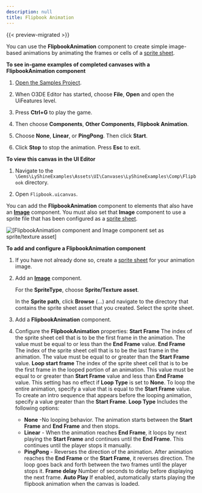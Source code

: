 ```yaml
---
description: null
title: Flipbook Animation
---
```


{{< preview-migrated >}}

You can use the **FlipbookAnimation** component to create simple image-based animations by animating the frames or cells of a [sprite sheet](/docs/user-guide/interactivity/user-interface/editor/component-sprite-sheets.md).

**To see in-game examples of completed canvases with a FlipbookAnimation component**

1. [Open the Samples Project](/docs/userguide/configurator/projects#project-configurator-launch-projects).

1. When O3DE Editor has started, choose **File**, **Open** and open the UiFeatures level.

1. Press **Ctrl+G** to play the game.

1. Then choose **Components**, **Other Components**, **Flipbook Animation**.

1. Choose **None**, **Linear**, or **PingPong**. Then click **Start**.

1. Click **Stop** to stop the animation. Press **Esc** to exit.

**To view this canvas in the **UI Editor****

1. Navigate to the `\Gems\LyShineExamples\Assets\UI\Canvases\LyShineExamples\Comp\Flipbook` directory.

1. Open `Flipbook.uicanvas`.

You can add the **FlipbookAnimation** component to elements that also have an [**Image**](/docs/user-guide/interactivity/user-interface/editor/components-image.md) component. You must also set that **Image** component to use a sprite file that has been configured as a [sprite sheet](/docs/user-guide/interactivity/user-interface/editor/component-sprite-sheets.md).

![\[FlipbookAnimation component and Image component set as sprite/texture asset\]](/images/user-guide/game_ui_editor/ui-editor-components-other-flipbook-1.png)

**To add and configure a FlipbookAnimation component**

1. If you have not already done so, create a [sprite sheet](/docs/user-guide/interactivity/user-interface/editor/component-sprite-sheets.md) for your animation image.

1. Add an [**Image**](/docs/user-guide/interactivity/user-interface/editor/components-image.md) component.

   For the **SpriteType**, choose **Sprite/Texture asset**.

   In the **Sprite path**, click **Browse** (…) and navigate to the directory that contains the sprite sheet asset that you created. Select the sprite sheet.

1. Add a **FlipbookAnimation** component.

1. Configure the **FlipbookAnimation** properties:
**Start Frame**
The index of the sprite sheet cell that is to be the first frame in the animation. The value must be equal to or less than the **End Frame** value.
**End Frame**
The index of the sprite sheet cell that is to be the last frame in the animation. The value must be equal to or greater than the **Start Frame** value.
**Loop start frame**
The index of the sprite sheet cell that is to be the first frame in the looped portion of an animation. This value must be equal to or greater than **Start Frame** value and less than **End Frame** value. This setting has no effect if **Loop Type** is set to **None**.
To loop the entire animation, specify a value that is equal to the **Start Frame** value. To create an intro sequence that appears before the looping animation, specify a value greater than the **Start Frame**.
**Loop Type**
Includes the following options:
   + **None** -No looping behavior. The animation starts between the **Start Frame** and **End Frame** and then stops.
   + **Linear** - When the animation reaches **End Frame**, it loops by next playing the **Start Frame** and continues until the **End Frame**. This continues until the player stops it manually.
   + **PingPong** - Reverses the direction of the animation. After animation reaches the **End Frame** or the **Start Frame**, it reverses direction. The loop goes back and forth between the two frames until the player stops it.
**Frame delay**
Number of seconds to delay before displaying the next frame.
**Auto Play**
If enabled, automatically starts playing the flipbook animation when the canvas is loaded.
